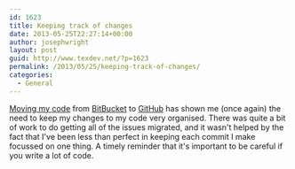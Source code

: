 ```yaml
---
id: 1623
title: Keeping track of changes
date: 2013-05-25T22:27:14+00:00
author: josephwright
layout: post
guid: http://www.texdev.net/?p=1623
permalink: /2013/05/25/keeping-track-of-changes/
categories:
  - General
---
```

<p><a href="http://www.texdev.net/2013/04/25/moving-from-mercurial-to-git/">Moving my code</a> from <a href="http://bitbucket.org">BitBucket</a> to <a href="http://github.com">GitHub</a> has shown me (once again) the need to keep my changes to my code very organised. There was quite a bit of work to do getting all of the issues migrated, and it wasn't helped by the fact that I've been less than perfect in keeping each commit I make focussed on one thing. A timely reminder that it's important to be careful if you write a lot of code.</p>
